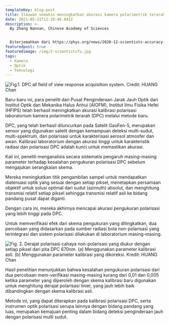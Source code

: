 ```yaml
---
templateKey: blog-post
title: Ilmuwan semakin meningkatkan akurasi kamera polarimetrik terarah
date: 2021-05-31T12:10:46.041Z
description: >-
  By Zhang Nannan, Chinese Academy of Sciences


  Diterjemahkan dari https://phys.org/news/2020-12-scientists-accuracy-polarimetric-camera.html
featuredpost: true
featuredimage: /img/2-scientistsfu.jpg
tags:
  - Kamera
  - Optik
  - Teknologi
---
```

![](/img/2-scientistsfu.jpg "Fig.1. DPC all field of view response acquisition system. Credit: HUANG Chan")

Baru-baru ini, para peneliti dari Pusat Penginderaan Jarak Jauh Optik dari Institut Optik dan Mekanika Halus Anhui (AIOFM), Institut Ilmu Fisika Hefei (HFIPS) telah berhasil meningkatkan akurasi kalibrasi polarisasi laboratorium kamera polarimetrik terarah (DPC) melalui metode baru.

DPC, yang telah berhasil diluncurkan pada Satelit GaoFen-5, merupakan sensor yang digunakan satelit dengan kemampuan deteksi multi-sudut, multi-spektrum, dan polarisasi untuk karakterisasi aerosol atmosfer dan awan. Kalibrasi laboratorium dengan akurasi tinggi untuk karakteristik radiasi dan polarisasi DPC adalah kunci untuk memastikan akurasi.

Kali ini, peneliti menganalisis secara sistematis pengaruh masing-masing parameter terhadap kesalahan pengukuran polarisasi DPC sebelum mengajukan serangkaian skema.

Mereka meningkatkan titik pengambilan sampel untuk mendapatkan diatenuasi optik yang sesuai dengan setiap piksel, menetapkan persamaan objektif untuk solusi optimal dari sudut (azimuth) absolut, dan menghitung transmisi relatif setiap piksel sehingga transmisi relatif asli ke bidang pandang pusat dapat diganti.

Dengan cara ini, mereka akhirnya mencapai akurasi pengukuran polarisasi yang lebih tinggi pada DPC.

Untuk memverifikasi efek dari skema pengukuran yang ditingkatkan, dua percobaan yang didasarkan pada sumber radiasi bola non-polarisasi yang terintegrasi dan sistem polarisasi dilakukan di laboratorium masing-masing.

![](/img/3-scientistsfu.jpg "Fig. 2. Derajat polarisasi cahaya non-polarisasi yang diukur dengan setiap piksel dari pita DPC 670nm. (a) Menggunakan parameter kalibrasi asli. (b) Menggunakan parameter kalibrasi yang dikoreksi. Kredit: HUANG Chan")

Hasil penelitian menunjukkan bahwa kesalahan pengukuran polarisasi dari dua percobaan mem-verifikasi masing-masing kurang dari 0,01 dan 0,005 ketika parameter yang diperoleh dengan skema kalibrasi baru digunakan untuk menghitung derajat polarisasi linier, yang jauh lebih baik dibandingkan dengan skema kalibrasi asli.

Metode ini, yang dapat diterapkan pada kalibrasi polarisasi DPC, serta instrumen optik polarisasi serupa lainnya dengan bidang pandang yang luas, merupakan kemajuan penting dalam bidang deteksi penginderaan jauh dengan polarisasi multi sudut.